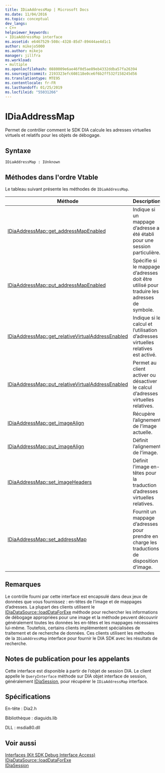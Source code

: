 ```yaml
---
title: IDiaAddressMap | Microsoft Docs
ms.date: 11/04/2016
ms.topic: conceptual
dev_langs:
- C++
helpviewer_keywords:
- IDiaAddressMap interface
ms.assetid: e6467529-508c-4328-85d7-89444ae4d1c1
author: mikejo5000
ms.author: mikejo
manager: jillfra
ms.workload:
- multiple
ms.openlocfilehash: 0880009e6ae46f0d5ae89eb4332ddba57fa26394
ms.sourcegitcommit: 2193323efc608118e0ce6f6b2ff532f158245d56
ms.translationtype: MTE95
ms.contentlocale: fr-FR
ms.lasthandoff: 01/25/2019
ms.locfileid: "55031266"
---
```

# <a name="idiaaddressmap"></a>IDiaAddressMap
Permet de contrôler comment le SDK DIA calcule les adresses virtuelles virtuels et relatifs pour les objets de débogage.  
  
## <a name="syntax"></a>Syntaxe  
  
```  
IDiaAddressMap : IUnknown  
```  
  
## <a name="methods-in-vtable-order"></a>Méthodes dans l'ordre Vtable  
 Le tableau suivant présente les méthodes de `IDiaAddressMap`.  
  
|Méthode|Description|  
|------------|-----------------|  
|[IDiaAddressMap::get_addressMapEnabled](../../debugger/debug-interface-access/idiaaddressmap-get-addressmapenabled.md)|Indique si un mappage d’adresse a été établi pour une session particulière.|  
|[IDiaAddressMap::put_addressMapEnabled](../../debugger/debug-interface-access/idiaaddressmap-put-addressmapenabled.md)|Spécifie si le mappage d’adresses doit être utilisé pour traduire les adresses de symbole.|  
|[IDiaAddressMap::get_relativeVirtualAddressEnabled](../../debugger/debug-interface-access/idiaaddressmap-get-relativevirtualaddressenabled.md)|Indique si le calcul et l’utilisation d’adresses virtuelles relatives est activé.|  
|[IDiaAddressMap::put_relativeVirtualAddressEnabled](../../debugger/debug-interface-access/idiaaddressmap-put-relativevirtualaddressenabled.md)|Permet au client activer ou désactiver le calcul d’adresses virtuelles relatives.|  
|[IDiaAddressMap::get_imageAlign](../../debugger/debug-interface-access/idiaaddressmap-get-imagealign.md)|Récupère l’alignement de l’image actuelle.|  
|[IDiaAddressMap::put_imageAlign](../../debugger/debug-interface-access/idiaaddressmap-put-imagealign.md)|Définit l’alignement de l’image.|  
|[IDiaAddressMap::set_imageHeaders](../../debugger/debug-interface-access/idiaaddressmap-set-imageheaders.md)|Définit l’image en-têtes pour la traduction d’adresses virtuelles relatives.|  
|[IDiaAddressMap::set_addressMap](../../debugger/debug-interface-access/idiaaddressmap-set-addressmap.md)|Fournit un mappage d’adresses pour prendre en charge les traductions de disposition d’image.|  
  
## <a name="remarks"></a>Remarques  
 Le contrôle fourni par cette interface est encapsulé dans deux jeux de données que vous fournissez : en-têtes de l’image et de mappages d’adresses. La plupart des clients utilisent le [IDiaDataSource::loadDataForExe](../../debugger/debug-interface-access/idiadatasource-loaddataforexe.md) méthode pour rechercher les informations de débogage appropriées pour une image et la méthode peuvent découvrir généralement toutes les données les en-têtes et les mappages nécessaires lui-même. Toutefois, certains clients implémentent spécialisées de traitement et de recherche de données. Ces clients utilisent les méthodes de la `IDiaAddressMap` interface pour fournir le DIA SDK avec les résultats de recherche.  
  
## <a name="notes-for-callers"></a>Notes de publication pour les appelants  
 Cette interface est disponible à partir de l’objet de session DIA. Le client appelle le `QueryInterface` méthode sur DIA objet interface de session, généralement [IDiaSession](../../debugger/debug-interface-access/idiasession.md), pour récupérer le `IDiaAddressMap` interface.  
  
## <a name="requirements"></a>Spécifications  
 En-tête : Dia2.h  
  
 Bibliothèque : diaguids.lib  
  
 DLL : msdia80.dll  
  
## <a name="see-also"></a>Voir aussi  
 [Interfaces (Kit SDK Debug Interface Access)](../../debugger/debug-interface-access/interfaces-debug-interface-access-sdk.md)   
 [IDiaDataSource::loadDataForExe](../../debugger/debug-interface-access/idiadatasource-loaddataforexe.md)   
 [IDiaSession](../../debugger/debug-interface-access/idiasession.md)